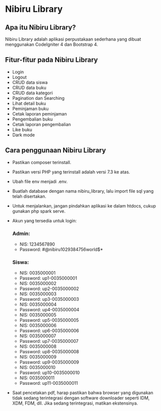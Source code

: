 # Nibiru Library

## Apa itu Nibiru Library?

Nibiru Library adalah aplikasi perpustakaan sederhana yang dibuat menggunakan CodeIgniter 4 dan Bootstrap 4.

## Fitur-fitur pada Nibiru Library
- Login
- Logout
- CRUD data siswa
- CRUD data buku
- CRUD data kategori
- Pagination dan Searching
- Lihat detail buku
- Peminjaman buku
- Cetak laporan peminjaman
- Pengembalian buku
- Cetak laporan pengembalian
- Like buku
- Dark mode

## Cara penggunaan Nibiru Library
- Pastikan composer terinstall.
- Pastikan versi PHP yang terinstall adalah versi 7.3 ke atas.
- Ubah file env menjadi .env.
- Buatlah database dengan nama nibiru_library, lalu import file sql yang telah disertakan.
- Untuk menjalankan, jangan pindahkan aplikasi ke dalam htdocs, cukup gunakan php spark serve.
- Akun yang tersedia untuk login:

  ### Admin:
  - NIS: 1234567890
  - Password: #@nibiru1029384756world$*
  
  ### Siswa:
  - NIS: 0035000001
  - Password: up1-0035000001
  - NIS: 0035000002
  - Password: up2-0035000002
  - NIS: 0035000003
  - Password: up3-0035000003
  - NIS: 0035000004
  - Password: up4-0035000004
  - NIS: 0035000005
  - Password: up5-0035000005
  - NIS: 0035000006
  - Password: up6-0035000006
  - NIS: 0035000007
  - Password: up7-0035000007
  - NIS: 0035000008
  - Password: up8-0035000008
  - NIS: 0035000009
  - Password: up9-0035000009
  - NIS: 0035000010
  - Password: up10-0035000010
  - NIS: 0035000011
  - Password: up11-0035000011
- Saat pencetakan pdf, harap pastikan bahwa browser yang digunakan tidak sedang terintegrasi dengan software downloader seperti IDM, XDM, FDM, dll. Jika sedang terintegrasi, matikan ekstensinya.
